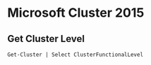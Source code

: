 # Microsoft Cluster 2015

## Get Cluster Level
```console
Get-Cluster | Select ClusterFunctionalLevel
```
